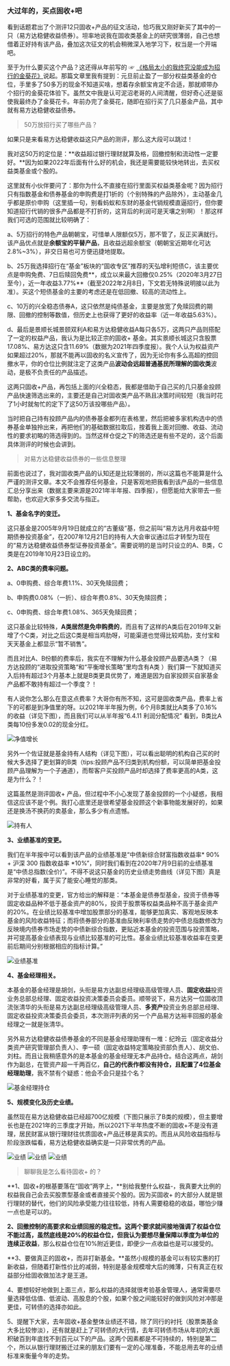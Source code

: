 ### 大过年的，买点固收+吧

看到话题君出了个测评12只固收+产品的征文活动，恰巧我又刚好新买了其中的一只（易方达稳健收益债券）。坦率地说我在固收类基金上的研究很薄弱，自己也想借着正好持有该产品，叠加这次征文的机会稍微深入地学习下，权当是一个开端吧。

至于为什么要买这个产品？这还得从年前写的 ☞ [《格局太小的我终究没能成为招行的金葵花》](/life/zh-jkh)说起。那篇文章里我有提到：元旦前止盈了一部分权益类基金的仓位，手里多了50多万的现金不知道买啥，想着存余额宝肯定不合适，那就顺带办个招行的金葵花体验下。虽然文中我是认可泥沼老哥的人间清醒，但好奇心还是驱使我最终办了金葵花卡。年前办完了金葵花，随即在招行买了几只基金产品，其中就有易方达稳健收益债券。

> 50万放招行买了哪些产品？

如果只是来看易方达稳健收益这只产品的测评，那么这大段可以跳过！

我对这50万的定位是：**收益超过银行理财就算及格，回撤控制和流动性一定要好。**因为如果2022年后面有什么好的机会，我还是需要能较快地转出，去买权益类基金或个股的。

这里就有小伙伴要问了：那你为什么不直接在招行里面买权益类基金呢？因为招行只有指数基金和债券基金的申购费是打1折的（个别特殊的产品除外），主动基金几乎都是原价申购（这里插一句，别看蚂蚁和东财的基金代销规模直逼招行，但你要知道招行代销的很多产品都是不打折的，这背后的利润可是天壤之别啊）！那这样我们可选的范围就比较明确了：

a、5万招行的特色产品朝朝宝，可惜单人限额仅5万，那不管了，反正买满就行。该产品优点就是**余额宝的平替产品**，且收益远超余额宝（朝朝宝近期年化可达2.8%~3%），非交日易也可方便迅捷地提取。

b、25万我选择招行在“基金”板块的“固收专区”推荐的天弘增利短债C，该主要优点是申购免费、7日后赎回免费**，成立以来最大回撤仅0.25%（2020年3月27日至今），近一年收益3.77%**（截至2022年2月8日，下文若无特殊说明接以此为准）。买这个短债基金的主要的考虑还是在低回撤、较高的流动性上。

c、10万的兴全稳态债券A，这只依然是纯债基金，主要是放宽了免赎回费的期限、回撤的控制等数值，但历史上也获得了更好的收益率（近一年收益5.63%）。

d、最后是景顺长城景颐双利A和易方达稳健收益A每只各5万，这两只产品则搭配了一定的权益产品，我认为是比较正宗的固收+ 基金。其实景顺长城这只含股票17.08%、易方达这只含11.69%（数据为2021年四季度报）。我个人认为权益资产如果超过20%，那就不能再以固收的名义宣传了，因为无论你有多么高超的控回撤水平，你的仓位比例就注定了这类产品**波动会远超普通基民所理解的固收类**波动，是极不负责任的产品描述。

这两只固收+产品，再包括上面的兴全稳态，我都是借助于自己买的几只基金投顾产品快速筛选出来的，主要还是自己对固收类产品不熟且决策时间较短（我当时花了1小时就匆忙的定下了这50万该投哪些产品）。

当时把自己持有投顾产品内的债券基金都列在表格里，然后把被多家机构选中的债券基金单独拎出来，再把他们的基础数据拉取后，按着我上面对回撤、收益、流动性的要求初略的筛选得到的。当然这样仓促之下的筛选还是有些不足的，这个后面具体测评的时候也会讲到。

> 对易方达稳健收益债券的一些信息整理

前面也说过了，我对固收类产品的认知还是比较薄弱的，所以这篇也不能算是什么严谨的测评文章。本文不会推荐任何基金，只是客观地把我看到该产品的一些信息汇总分享出来（数据主要来源是2021年半年报、四季报），但愿能给大家带去一些帮助，也欢迎大家多多交流与指正。

**1、基金名字的变迁。**

这只基金是2005年9月19日就成立的“古董级”基，但之前叫“易方达月月收益中短期债券投资基金”，在2007年12月21日的持有人大会审议通过后才转型为现在的“易方达稳健收益债券型证券投资基金”。需要说明的是当时只设立的A、B类，C类是在2019年10月23日设立的。

**2、ABC类的费率问题。**

a、0申购费、综合年费1.1%、30天免赎回费；

b、申购费0.08%（一折）、综合年费0.8%、30天免赎回费；

c、0申购费、综合年费1.08%、365天免赎回费；

这只基金比较特殊，**A类居然是免申购费的**，而且有了这样的A类后在2019年又新增了个C类，对比之后这C类是相当鸡肋呀，可能渠道也觉得比较鸡肋，支付宝和天天基金上都显示“暂不销售”。

而且对比A、B份额的费率后，我实在不理解为什么基金投顾产品要选A类？（易方达投顾的“进取投资策略“和“平衡增长策略”里均含有A类 ）我们算一下就知道买入后持有超过3个月基本上就是B类更具优势了，难道是因为自家投顾买自家基金产品都不敢持有超过一个季度？！

有人说你怎么那么在意这点费率？大哥你有所不知，这可是固收类产品，费率上省下的可都是到净值里的呀。以2021年半年报为例，6个月B类就比A类多了0.16%的收益（详见下图），而且我们可以从半年报“6.4.11 利润分配情况” 看到，B类比A类每10份多发0.02的现金分红。

![净值增长](../img/yfd-wjsy-1.png)

另外一个佐证就是基金持有人结构（详见下图），可以看出聪明的机构自己买的时候大多选择了更划算的B类（tips:投顾产品不归类到机构份额，可以简单把基金投顾产品理解为一个子通道），而帮客户买投顾产品时却选择了费率更高的A类，这是为什么？！

这篇虽然是测评固收+ 产品，但过程中不小心发现了基金投顾的一个小疑惑，我相信这应该不是个例。我打心底里还是很希望基金投顾这个新事物能发展好的，如果还是换汤不换药的卖基金，那么多少有点遗憾。

![持有人](../img/yfd-wjsy-2.png)

**3、业绩基准的变更。**

我们在半年报中可以看到该产品的业绩基准是“中债新综合财富指数收益率* 90% + 沪深 300 指数收益率 *10%”，同时我们看到在2020年7月9日前的业绩基准是“中债总指数(全价)”。不得不说这只基金的历史业绩走势曲线（详见下图）真是非常的好看，属于买了能安心睡觉的那类。

对于业绩基准的变更，官方给出的解释是：“本基金是债券型基金，投资于债券等固定收益品种不低于基金资产的80%，投资于股票等权益类品种不高于基金资产的20%。在业绩比较基准中增加股票部分的基准，能够更加真实、客观地反映本基金的风险收益特征；而将债券部分的基准由反映利率债走势的中债总指数修改为反映境内债券市场走势的中债新综合指数，更贴近本基金的投资范围与投资策略，并可提高基金业绩表现与业绩比较基准的可比性。基金业绩比较基准收益率在变更前后期间分别根据相应的指标计算。”

![业绩基准](../img/yfd-wjsy-3.png)

**4、基金经理相关。**

本基金的基金经理是胡剑，头衔是易方达副总经理级高级管理人员、**固定收益**投资业务总部总经理、固定收益投资决策委员会委员。顺带说下，易方达另一位固收顶流张清华的头衔是易方达副总经理级高级管理人员、**多资产**投资业务总部总经理、固定收益投资决策委员会委员，本次测评列表的另一个产品易方达裕丰回报的基金经理之一就是张清华。

另外易方达稳健收益债券基金的不同是基金经理助理有一堆：纪玲云（固定收益分类资产研究管理部负责人）、李一硕（固定收益特定策略投资部负责人）、胡文伯、刘柱。而且让我稍感意外的是本基金的基金经理无本产品持仓。结合这两点，胡剑作为副总，在管资产超一千两百亿，**自己的代表作都没有持仓，且配置了4位基金经理助理**，我不禁有个疑惑：他会不会只是挂个名？

![基金经理持仓](../img/yfd-wjsy-4.png)

**5、规模变化及历史业绩。**

虽然现在易方达稳健收益已经超700亿规模（下图只展示了B类的规模），但主要增长也是在2021年的三季度才开始，所以2021下半年热度不断的固收+不是没有道理，居民财富从银行理财往优质固收+产品迁移是真实的。而且从风险收益指标与阶段涨跌幅看，易方达稳健收益确实是一只非常优秀的产品。

![业绩](../img/yfd-wjsy-5.png)
![业绩](../img/yfd-wjsy-6.png)
![业绩](../img/yfd-wjsy-7.png)

> 聊聊我是怎么看待固收+ 的？

**1、固收+的根基要落在“固收”两字上，**别给我整什么权益-，我真要大比例的权益我自己会去买股票型基金或者直接买个股的。因为买固收+ 的大部分人就是银行理财的替代，他们的风险承受能力往往较低，持有人需要稳稳的收益，哪怕少赚一点也是可以的。

**2、回撤控制的高要求和业绩回报的稳定性。**这两个要求就间接地强调了权益仓位不能过高，虽然底线是20%的权益仓位，但我认为要想**尽量保障以季度为单位的连续正收益**，那么权益仓位在10%附近更佳，即便少一点收益也是可以接受的。

**3、要做真正的固收+，而非打新基金。**虽然小规模的基金可以有较实惠的打新收益，但随着打新性价比的减弱，特别是基金规模增大后的摊薄，只有真正在权益部分给固收做加法才是王道。

4、要想较好地做到上面三点，那么权益的选择就很考验基金管理人，通常需要尽量选择低估值、低波动、高股息的个股，如果个股之间能较好的做到风险对冲那是更佳，可转债的选择亦如此。

5、提醒下大家，去年固收+基金整体业绩还不错，除了同行的衬托（股票类基金大多比较惨淡），还有就是赶上了可转债的大行情，去年可转债市场从年初的大面积破百到年底找不到百元以下的产品。这两个因素都是不可持续的，特别是第二个，所以从银行理财搬迁过来的朋友们要有一定的心理准备，不能总用去年的业绩标准来衡量今年的走势。